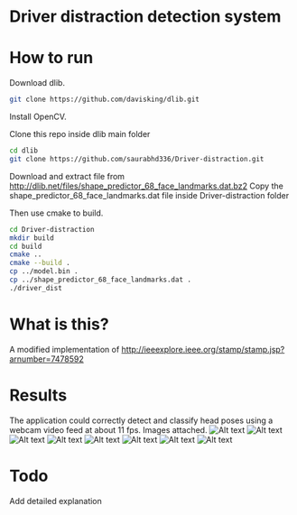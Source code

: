 # Driver distraction detection system

# How to run
Download dlib.
```bash
git clone https://github.com/davisking/dlib.git
```

Install OpenCV.

Clone this repo inside dlib main folder
```bash
cd dlib
git clone https://github.com/saurabhd336/Driver-distraction.git
```


Download and extract file from http://dlib.net/files/shape_predictor_68_face_landmarks.dat.bz2
Copy the shape_predictor_68_face_landmarks.dat file inside Driver-distraction folder

Then use cmake to build.

```bash
cd Driver-distraction
mkdir build
cd build
cmake ..
cmake --build .
cp ../model.bin .
cp ../shape_predictor_68_face_landmarks.dat .
./driver_dist
```

# What is this?
A modified implementation of http://ieeexplore.ieee.org/stamp/stamp.jsp?arnumber=7478592

# Results
The application could correctly detect and classify head poses using a webcam video feed at about 11 fps.
Images attached.
![Alt text](/Result/image_Centre_Stack.jpg?raw=true "Centre Stack")
![Alt text](/Result/image_Down.jpg?raw=true "Down")
![Alt text](/Result/image_Instrument_stack.jpg?raw=true "Instrument_stack")
![Alt text](/Result/image_Left.jpg?raw=true "Left")
![Alt text](/Result/image_Rear_view_mirror.jpg?raw=true "Rear view mirror")
![Alt text](/Result/image_Right.jpg?raw=true "Right")
![Alt text](/Result/image_Road.jpg?raw=true "Road")
![Alt text](/Result/image_Up.jpg?raw=true "Up")

# Todo
Add detailed explanation

